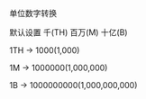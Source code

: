 单位数字转换

默认设置 千(TH) 百万(M) 十亿(B)

1TH -> 1000(1,000)

1M -> 1000000(1,000,000)

1B -> 1000000000(1,000,000,000)
